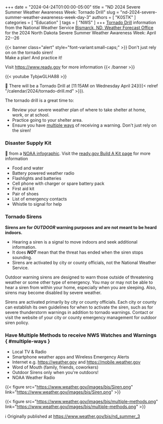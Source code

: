 +++
date = "2024-04-24T01:00:00-05:00"
title = "ND 2024 Severe Summer Weather Awareness Week: Tornado Drill"
slug = "nd-2024-severe-summer-weather-awareness-week-day-3"
authors = [ "K0STK" ]
categories = [ "Education" ]
tags = [ "NWS" ]
+++
[Tornado Drill](https://www.weather.gov/bis/nd_summer_awareness_3)
information from the National Weather Service
[Bismarck, ND, Weather Forecast Office](https://www.weather.gov/bis/) for 
the 2024 North Dakota Severe Summer Weather Awareness Week: April 22--26
<!--more-->

{{< banner class="alert" style="font-variant:small-caps;" >}}
Don't just rely on on the tornado siren!
<br>
Make a plan! And practice it!

Visit https://www.ready.gov for more information
{{< /banner >}}

{{< youtube TybjwGLHA88 >}}
<p class="clear"></p>

:loudspeaker: There will be a Tornado Drill at
[11:15AM on Wednesday April 24]({{< relref "/calendar/2024/tornado-drill.md" >}}).

The tornado drill is a great time to:

* Review your severe weather plan of where to take shelter at home, work, or at school.
* Practice going to your shelter area.
* Ensure you have [multiple ways](#multiple-ways) of receiving a warning. Don't just rely on the siren!

### Disaster Supply Kit

:link: from a
[NOAA infographic](https://www.weather.gov/images/wrn/social_media/2017/DisasterSupplyKit.png).
Visit the [ready.gov Build A Kit page](https://www.ready.gov/kit) for more information

* Food and water
* Battery powered weather radio
* Flashlights and batteries
* Cell phone with charger or spare battery pack
* First aid kit
* Pair of shoes
* List of emergency contacts
* Whistle to signal for help

### Tornado Sirens

**Sirens are for ***OUTDOOR*** warning purposes and are not meant to be heard indoors.**

* Hearing a siren is a signal to move indoors and seek additional information.
* It does ***NOT*** mean that the threat has ended when the siren stops sounding.
* Sirens are activated by city or county officials, not the National Weather Service.

Outdoor warning sirens are designed to warn those outside of threatening weather or some other type of emergency. You may or may not be able to hear a siren from within your home, especially when you are sleeping. Also, sirens may become disabled by severe weather.

Sirens are activated primarily by city or county officials. Each city or county can establish its own guidelines for when to activate the siren, such as for severe thunderstorm warnings in addition to tornado warnings. Contact or visit the website of your city or county emergency management for outdoor siren policy.

### Have Multiple Methods to receive NWS Watches and Warnings { #multiple-ways }

* Local TV &amp; Radio
* Smartphone weather apps and Wireless Emergency Alerts
* Internet e.g. https://weather.gov and https://mobile.weather.gov
* Word of Mouth (family, friends, coworkers)
* Outdoor Sirens only when you're outdoors!
* NOAA Weather Radio

{{< figure src="https://www.weather.gov/images/bis/Siren.png" link="https://www.weather.gov/images/bis/Siren.png" >}}

<p class="clear"></p>

{{< figure src="https://www.weather.gov/images/bis/multiple-methods.png" link="https://www.weather.gov/images/bis/multiple-methods.png" >}}

<p class="clear"></p>

:information_source: Originally published at
https://www.weather.gov/bis/nd_summer_3
